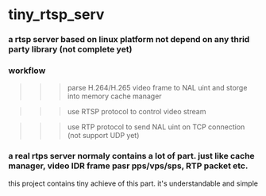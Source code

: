 # tiny_rtsp_serv
### a rtsp server based on linux platform not depend on any thrid party library (not complete yet)

### workflow
>>> parse H.264/H.265 video frame to NAL uint and storge into memory cache manager

>>> use RTSP protocol to control video stream

>>> use RTP protocol to send NAL uint on TCP connection (not support UDP yet)


### a real rtps server normaly contains a lot of part. just like cache manager, video IDR frame pasr pps/vps/sps, RTP packet etc.
this project contains tiny achieve of this part. it's understandable and simple 
